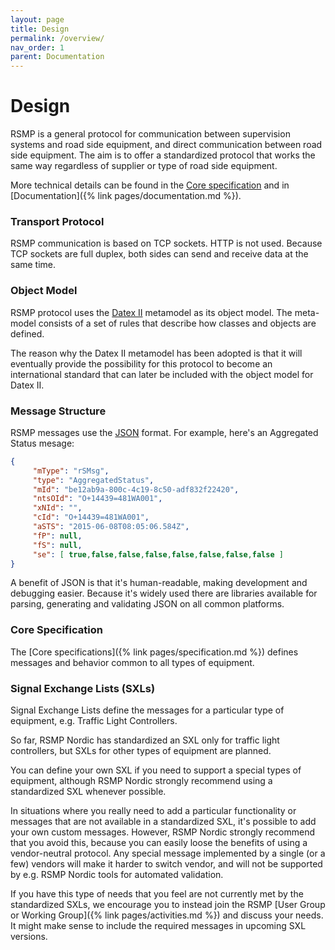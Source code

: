 ```yaml
---
layout: page
title: Design
permalink: /overview/
nav_order: 1
parent: Documentation
---
```


# Design
RSMP is a general protocol for communication between supervision systems and road side equipment, and direct communication between road side equipment. The aim is to offer a standardized protocol that works the same way regardless of supplier or type of road side equipment.

More technical details can be found in the [Core specification](https://rsmp-nordic.github.io/rsmp_core/applicability/transport_of_data.html) and in [Documentation]({% link pages/documentation.md %}).

### Transport Protocol
RSMP communication is based on TCP sockets. HTTP is not used. Because TCP sockets are full duplex, both sides can send and receive data at the same time.

### Object Model
RSMP protocol uses the [Datex II](https://datex2.eu) metamodel as its object model. The meta-model consists of a set of rules that describe how classes and objects are defined.

The reason why the Datex II metamodel has been adopted is that it will eventually provide the possibility for this protocol to become an international standard that can later be included with the object model for Datex II.

### Message Structure
RSMP messages use the [JSON](https://www.json.org/json-en.html) format. For example, here's an Aggregated Status mesage:

```json
{
     "mType": "rSMsg",
     "type": "AggregatedStatus",
     "mId": "be12ab9a-800c-4c19-8c50-adf832f22420",
     "ntsOId": "O+14439=481WA001",
     "xNId": "",
     "cId": "O+14439=481WA001",
     "aSTS": "2015-06-08T08:05:06.584Z",
     "fP": null,
     "fS": null,
     "se": [ true,false,false,false,false,false,false,false ]
}
```

A benefit of JSON is that it's human-readable, making development and debugging easier. Because it's widely used there are libraries available for parsing, generating and validating JSON on all common platforms.

### Core Specification
The [Core specifications]({% link pages/specification.md %}) defines messages and behavior common to all types of equipment.

### Signal Exchange Lists (SXLs)
Signal Exchange Lists define the messages for a particular type of equipment, e.g. Traffic Light Controllers.

So far, RSMP Nordic has standardized an SXL only for traffic light controllers, but SXLs for other types of equipment are planned.

You can define your own SXL if you need to support a special types of equipment, although RSMP Nordic strongly recommend using a standardized SXL whenever possible.

In situations where you really need to add a particular functionality or messages that are not available in a standardized SXL, it's possible to add your own custom messages. However, RSMP Nordic strongly recommend that you avoid this, because you can easily loose the benefits of using a vendor-neutral protocol. Any special message implemented by a single (or a few) vendors will make it harder to switch vendor, and will not be supported by e.g. RSMP Nordic tools for automated validation.

If you have this type of needs that you feel are not currently met by the standardized SXLs, we encourage you to instead join the RSMP [User Group or Working Group]({% link pages/activities.md %}) and discuss your needs. It might make sense to include the required messages in upcoming SXL versions.

